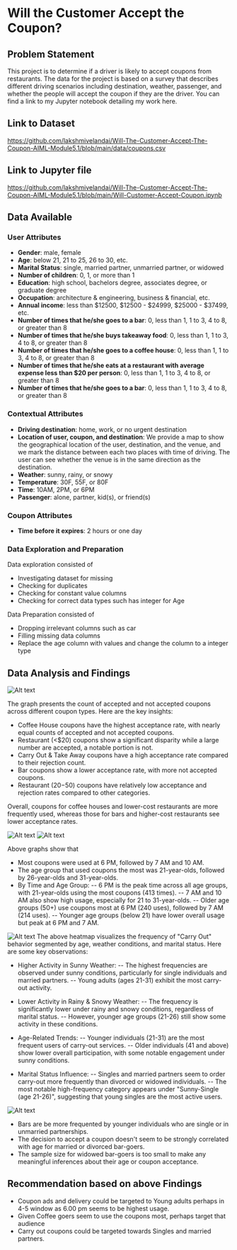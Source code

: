 # Will the Customer Accept the Coupon?

## Problem Statement
This project is to determine if a driver is likely to accept coupons from restaurants. The data for the project is based on a survey that describes different driving scenarios including destination, weather, passenger, and whether the people will accept the coupon if they are the driver. You can find a link to my Jupyter notebook detailing my work here.

## Link to Dataset
https://github.com/lakshmivelandai/Will-The-Customer-Accept-The-Coupon-AIML-Module5.1/blob/main/data/coupons.csv

## Link to Jupyter file
https://github.com/lakshmivelandai/Will-The-Customer-Accept-The-Coupon-AIML-Module5.1/blob/main/Will-Customer-Accept-Coupon.ipynb

## Data Available

### User Attributes
- **Gender**: male, female
- **Age**: below 21, 21 to 25, 26 to 30, etc.
- **Marital Status**: single, married partner, unmarried partner, or widowed
- **Number of children**: 0, 1, or more than 1
- **Education**: high school, bachelors degree, associates degree, or graduate degree
- **Occupation**: architecture & engineering, business & financial, etc.
- **Annual income**: less than $12500, $12500 - $24999, $25000 - $37499, etc.
- **Number of times that he/she goes to a bar**: 0, less than 1, 1 to 3, 4 to 8, or greater than 8
- **Number of times that he/she buys takeaway food**: 0, less than 1, 1 to 3, 4 to 8, or greater than 8
- **Number of times that he/she goes to a coffee house**: 0, less than 1, 1 to 3, 4 to 8, or greater than 8
- **Number of times that he/she eats at a restaurant with average expense less than $20 per person**: 0, less than 1, 1 to 3, 4 to 8, or greater than 8
- **Number of times that he/she goes to a bar**: 0, less than 1, 1 to 3, 4 to 8, or greater than 8

### Contextual Attributes
- **Driving destination**: home, work, or no urgent destination
- **Location of user, coupon, and destination**: We provide a map to show the geographical location of the user, destination, and the venue, and we mark the distance between each two places with time of driving. The user can see whether the venue is in the same direction as the destination.
- **Weather**: sunny, rainy, or snowy
- **Temperature**: 30F, 55F, or 80F
- **Time**: 10AM, 2PM, or 6PM
- **Passenger**: alone, partner, kid(s), or friend(s)

### Coupon Attributes
- **Time before it expires**: 2 hours or one day

### Data Exploration and Preparation
Data exploration consisted of 
- Investigating dataset for missing
- Checking for duplicates
- Checking for constant value columns
- Checking for correct data types such has integer for Age

Data Preparation consisted of
- Dropping irrelevant columns such as car
- Filling missing data columns
- Replace the age column with values and change the column to a integer type

## Data Analysis and Findings
![Alt text](/images/CouponAcceptanceByType.png?raw=true "Title")

The graph presents the count of accepted and not accepted coupons across different coupon types. Here are the key insights:
- Coffee House coupons have the highest acceptance rate, with nearly equal counts of accepted and not accepted coupons.
- Restaurant (<$20) coupons show a significant disparity while a large number are accepted, a notable portion is not.
- Carry Out & Take Away coupons have a high acceptance rate compared to their rejection count.
- Bar coupons show a lower acceptance rate, with more not accepted coupons.
- Restaurant ($20-$50) coupons have relatively low acceptance and rejection rates compared to other categories.

Overall, coupons for coffee houses and lower-cost restaurants are more frequently used, whereas those for bars and higher-cost restaurants see lower acceptance rates.

![Alt text](/images/CouponUsageTimeOfDay.png?raw=true "Title")
![Alt text](/images/CouponUsageAge.png?raw=true "Title")

Above graphs show that 
- Most coupons were used at 6 PM, followed by 7 AM and 10 AM.
- The age group that used coupons the most was 21-year-olds, followed by 26-year-olds and 31-year-olds.
- By Time and Age Group:
-- 6 PM is the peak time across all age groups, with 21-year-olds using the most coupons (413 times).
-- 7 AM and 10 AM also show high usage, especially for 21 to 31-year-olds.
-- Older age groups (50+) use coupons most at 6 PM (240 uses), followed by 7 AM (214 uses).
-- Younger age groups (below 21) have lower overall usage but peak at 6 PM and 7 AM.


![Alt text](/images/CarryOutAgeWeatherMaritalStatusFacetGrid.png?raw=true "Title")
The above heatmap visualizes the frequency of "Carry Out" behavior segmented by age, weather conditions, and marital status. Here are some key observations:

- Higher Activity in Sunny Weather:
-- The highest frequencies are observed under sunny conditions, particularly for single individuals and married partners.
-- Young adults (ages 21-31) exhibit the most carry-out activity.

- Lower Activity in Rainy & Snowy Weather:
-- The frequency is significantly lower under rainy and snowy conditions, regardless of marital status.
-- However, younger age groups (21-26) still show some activity in these conditions.

- Age-Related Trends:
-- Younger individuals (21-31) are the most frequent users of carry-out services.
-- Older individuals (41 and above) show lower overall participation, with some notable engagement under sunny conditions.

- Marital Status Influence:
-- Singles and married partners seem to order carry-out more frequently than divorced or widowed individuals.
-- The most notable high-frequency category appears under "Sunny-Single (age 21-26)", suggesting that young singles are the most active users.

![Alt text](/images/BarGoersAgeDistribution.png?raw=true "Title")
- Bars are be more frequented by younger individuals who are single or in unmarried partnerships.
- The decision to accept a coupon doesn't seem to be strongly correlated with age for married or divorced bar-goers.
- The sample size for widowed bar-goers is too small to make any meaningful inferences about their age or coupon acceptance.

## Recommendation based on above Findings
- Coupon ads and delivery could be targeted to Young adults perhaps in 4-5 window as 6.00 pm seems to be highest usage.
- Given Coffee goers seem to use the coupons most, perhaps target that audience
- Carry out coupons could be targeted towards Singles and married partners.
